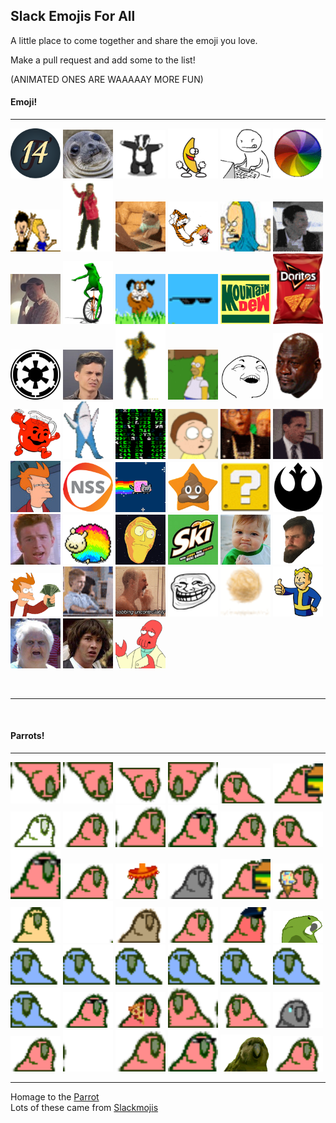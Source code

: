 ## Slack Emojis For All  

A little place to come together and share the emoji you love.

Make a pull request and add some to the list!

(ANIMATED ONES ARE WAAAAAY MORE FUN)


<p align="center">
<h4>Emoji!</h4><hr/>
  <img src="/Emojis/14.png" width="80" alt="14"/>
  <img src="/Emojis/awkwardSeal.jpg" width="80" alt="awkwardSeal"/> 
  <img src="/Emojis/badger.gif" width="80" alt="badger"/> 
  <img src="/Emojis/bananaDance.gif" width="80" alt="bananaDance"/> 
  <img src="/Emojis/bang.gif" width="80" alt="bang"/>
  <img src="/Emojis/beachball.gif" width="80" alt="beachball"/> 
  <img src="/Emojis/beavisNbutthead.gif" width="80" alt="beavisNbutthead"/> 
  <img src="/Emojis/carltonDance.gif" width="80" alt="carltonDance"/> 
  <img src="/Emojis/cattype.gif" width="80" alt="cattype"/>
  <img src="/Emojis/CHDance.gif" width="80" alt="CHDance"/> 
  <img src="/Emojis/cornholio.png" width="80" alt="cornholio"/>
  <img src="/Emojis/cray.gif" width="80" alt="cray"/>
  <img src="/Emojis/dadJoke.jpg" width="80" alt="dadJoke"/>
  <img src="/Emojis/datboi.gif" width="80" alt="datboi"/> 
  <img src="/Emojis/dawg.gif" width="80" alt="dawg"/> 
  <img src="/Emojis/dealwithit.gif" width="80" alt="dealwithit"/> 
  <img src="/Emojis/DEWD.jpg" width="80" alt="DEWD"/> 
  <img src="/Emojis/doritos.png" width="80" alt="doritos"/> 
  <img src="/Emojis/empire.png" width="80" alt="empire"/> 
  <img src="/Emojis/eww.jpg" width="80" alt="eww"/>
  <img src="/Emojis/hammerTime.gif" width="80" alt="hammerTime"/> 
  <img src="/Emojis/homerDisappear.gif" width="80" alt="homerDisappear"/> 
  <img src="/Emojis/iSeeWhatYouDidThere.png" width="80" alt="iSeeWhatYouDidThere"/> 
  <img src="/Emojis/jordanCry.png" width="80" alt="jordanCry"/> 
  <img src="/Emojis/koolAid.png" width="80" alt="koolAid"/>
  <img src="/Emojis/leftShark.gif" width="80" alt="leftShark"/> 
  <img src="/Emojis/matrix.gif" width="80" alt="matrix"/> 
  <img src="/Emojis/morty.gif" width="80" alt="morty"/> 
  <img src="/Emojis/noice.gif" width="80" alt="noice"/>
  <img src="/Emojis/nooo.gif" width="80" alt="nooo"/>
  <img src="/Emojis/notSure.jpg" width="80" alt="notSure"/> 
  <img src="/Emojis/nss.png" width="80" alt="nss"/>
  <img src="/Emojis/nyanCat.gif" width="80" alt="nyanCat"/> 
  <img src="/Emojis/poopstar.png" width="80" alt="poopstar"/>
  <img src="/Emojis/question.gif" width="80" alt="question"/> 
  <img src="/Emojis/rebel.png" width="80" alt="rebel"/> 
  <img src="/Emojis/rick.jpg" width="80" alt="rick"/>
  <img src="/Emojis/sheepy.gif" width="80" alt="sheepy"/> 
  <img src="/Emojis/showMeWhatYouGot.png" width="80" alt="showMeWhatYouGot"/>
  <img src="/Emojis/skiski.JPG" width="80" alt="skiski"/> 
  <img src="/Emojis/successKid.png" width="80" alt="successKid"/> 
  <img src="/Emojis/swann.gif" width="80" alt="swann"/>
  <img src="/Emojis/takeMyMoney.png" width="80" alt="takeMyMoney"/> 
  <img src="/Emojis/thumbsup.gif" width="80" alt="thumbsup"/>
  <img src="/Emojis/tobiasCry.gif" width="80" alt="tobiasCry"/>
  <img src="/Emojis/troll.png" width="80" alt="troll"/> 
  <img src="/Emojis/tumbleweed.gif" width="80" alt="tumbleweed"/>
  <img src="/Emojis/vaultboy.png" width="80" alt="vaultboy"/> 
  <img src="/Emojis/wat.png" width="80" alt="wat"/>
  <img src="/Emojis/whoa.jpg" width="80" alt="whoa"/> 
  <img src="/Emojis/zoidberg.png" width="80" alt="zoidberg"/>
</p>

<br/><hr/><br/>

<p align="center">
<h4>Parrots!</h4><hr/>
  <img src="/Emojis/aussiecongaparrot.gif" width="80" alt="aussiecongaparrot"/> 
  <img src="/Emojis/aussiecongaparrot.gif" width="80" alt="aussiecongaparrot"/> 
  <img src="/Emojis/aussieparrot.gif" width="80" alt="aussieparrot"/> 
  <img src="/Emojis/aussiereversecongaparrot.gif" width="80" alt="aussiereversecongaparrot"/> 
  <img src="/Emojis/boredparrot.gif" width="80" alt="boredparrot"/> 
  <img src="/Emojis/burgerParrot.gif" width="80" alt="burgerParrot"/>
  <img src="/Emojis/chillparrot.gif" width="80" alt="chillparrot"/> 
  <img src="/Emojis/confusedparrot.gif" width="80" alt="confusedparrot"/> 
  <img src="/Emojis/congaparrot.gif" width="80" alt="congaparrot"/> 
  <img src="/Emojis/congapartyparrot.gif" width="80" alt="congapartyparrot"/> 
  <img src="/Emojis/dealParrot2.gif" width="80" alt="dealParrot2"/>
  <img src="/Emojis/dealwithitparrot.gif" width="80" alt="dealwithitparrot"/> 
  <img src="/Emojis/explodyparrot.gif" width="80" alt="explodyparrot"/> 
  <img src="/Emojis/fastparrot.gif" width="80" alt="fastparrot"/> 
  <img src="/Emojis/fiestaparrot.gif" width="80" alt="fiestaparrot"/> 
  <img src="/Emojis/gothparrot.gif" width="80" alt="gothparrot"/> 
  <img src="/Emojis/hamburgerparrot.gif" width="80" alt="hamburgerparrot"/> 
  <img src="/Emojis/ice-cream-parrot.gif" width="80" alt="parrot"/> 
  <img src="/Emojis/middleparrot.gif" width="80" alt="middleparrot"/> 
  <img src="/Emojis/moonwalkingparrot.gif" width="80" alt="moonwalkingparrot"/> 
  <img src="/Emojis/oldtimeyparrot.gif" width="80" alt="oldtimeyparrot"/> 
  <img src="/Emojis/parrot.gif" width="80" alt="parrot"/> 
  <img src="/Emojis/parrotcop.gif" width="80" alt="parrotcop"/> 
  <img src="/Emojis/parrotdad.gif" width="80" alt="parrotdad"/> 
  <img src="/Emojis/parrotwave1.gif" width="80" alt="parrotwave1"/> 
  <img src="/Emojis/parrotwave2.gif" width="80" alt="parrotwave2"/> 
  <img src="/Emojis/parrotwave3.gif" width="80" alt="parrotwave3"/> 
  <img src="/Emojis/parrotwave4.gif" width="80" alt="parrotwave4"/> 
  <img src="/Emojis/parrotwave5.gif" width="80" alt="parrotwave5"/> 
  <img src="/Emojis/parrotwave6.gif" width="80" alt="parrotwave6"/> 
  <img src="/Emojis/parrotwave7.gif" width="80" alt="parrotwave7"/> 
  <img src="/Emojis/partyparrot.gif" width="80" alt="partyparrot"/> 
  <img src="/Emojis/pizzaparrot.gif" width="80" alt="pizzaparrot"/> 
  <img src="/Emojis/reversecongaparrot.gif" width="80" alt="reversecongaparrot"/> 
  <img src="/Emojis/rightparrot.gif" width="80" alt="rightparrot"/> 
  <img src="/Emojis/sadparrot.gif" width="80" alt="sadparrot"/> 
  <img src="/Emojis/sassyparrot.gif" width="80" alt="sassyparrot"/> 
  <img src="/Emojis/shufflefurtherparrot.gif" width="80" alt="shufflefurtherparrot"/> 
  <img src="/Emojis/shuffleparrot.gif" width="80" alt="shuffleparrot"/> 
  <img src="/Emojis/shufflepartyparrot.gif" width="80" alt="shufflepartyparrot"/> 
  <img src="/Emojis/sirocco.gif" width="80" alt="sirocco"/> 
  <img src="/Emojis/slowparrot.gif" width="80" alt="slowparrot"/> 
</p>

***

Homage to the [Parrot](http://cultofthepartyparrot.com/)  
Lots of these came from [Slackmojis](https://slackmojis.com/)
